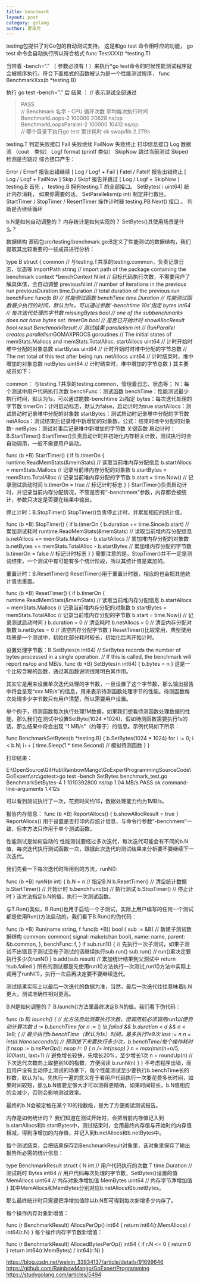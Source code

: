 ```yaml
---
title: benchmark
layout: post
category: golang
author: 夏泽民
---
```

testing包提供了对Go包的自动测试支持。 这是和go test 命令相呼应的功能， go test 命令会自动执行所以符合格式
func TestXXX(t *testing.T) 

当带着 -bench=“.” （ 参数必须有！）来执行*go test命令的时候性能测试程序就会被顺序执行。符合下面格式的函数被认为是一个性能测试程序，
func BenchmarkXxx(b *testing.B)

执行 go test -bench=”.” 后 结果 ：
// 表示测试全部通过
>PASS                       
// Benchmark 名字 - CPU            循环次数             平均每次执行时间 
BenchmarkLoops-2                  100000             20628 ns/op     
BenchmarkLoopsParallel-2          100000             10412 ns/op   
//      哪个目录下执行go test         累计耗时
ok      swap/lib                   2.279s
<!-- more -->
testing.T
判定失败接口
Fail 失败继续
FailNow 失败终止
打印信息接口
Log 数据流 （cout　类似）
Logf format (printf 类似）
SkipNow 跳过当前测试
Skiped 检测是否跳过
综合接口产生：

Error / Errorf 报告出错继续 [ Log / Logf + Fail ]
Fatel / Fatelf 报告出错终止 [ Log / Logf + FailNow ]
Skip / Skipf 报告并跳过 [ Log / Logf + SkipNow ]
testing.B
首先 ， testing.B 拥有testing.T 的全部接口。
SetBytes( i uint64) 统计内存消耗， 如果你需要的话。
SetParallelism(p int) 制定并行数目。
StartTimer / StopTimer / ResertTimer 操作计时器
testing.PB
Next() 接口 。 判断是否继续循环

b.N是如何自动调整的？
内存统计是如何实现的？
SetBytes()其使用场景是什么？

数据结构
源码包src/testing/benchmark.go:B定义了性能测试的数据结构，我们提取其比较重要的一些成员进行分析：

type B struct {
	common                         // 与testing.T共享的testing.common，负责记录日志、状态等
	importPath       string // import path of the package containing the benchmark
	context          *benchContext
	N                int            // 目标代码执行次数，不需要用户了解具体值，会自动调整
	previousN        int           // number of iterations in the previous run
	previousDuration time.Duration // total duration of the previous run
	benchFunc        func(b *B)   // 性能测试函数
	benchTime        time.Duration // 性能测试函数最少执行的时间，默认为1s，可以通过参数'-benchtime 10s'指定
	bytes            int64         // 每次迭代处理的字节数
	missingBytes     bool // one of the subbenchmarks does not have bytes set.
	timerOn          bool // 是否已开始计时
	showAllocResult  bool
	result           BenchmarkResult // 测试结果
	parallelism      int // RunParallel creates parallelism*GOMAXPROCS goroutines
	// The initial states of memStats.Mallocs and memStats.TotalAlloc.
	startAllocs uint64  // 计时开始时堆中分配的对象总数
	startBytes  uint64  // 计时开始时时堆中分配的字节总数
	// The net total of this test after being run.
	netAllocs uint64 // 计时结束时，堆中增加的对象总数
	netBytes  uint64 // 计时结束时，堆中增加的字节总数
}
其主要成员如下：

common： 与testing.T共享的testing.common，管理着日志、状态等；
N：每个测试中用户代码执行次数
benchFunc：测试函数
benchTime：性能测试最少执行时间，默认为1s，可以通过能数-benchtime 2s指定
bytes：每次迭代处理的字节数
timerOn：计时启动标志，默认为false，启动计时为true
startAllocs：测试启动时记录堆中分配的对象数
startBytes：测试启动时记录堆中分配的字节数
netAllocs：测试结束后记录堆中新增加的对象数，公式：结束时堆中分配的对象数-
netBytes：测试对事后记录堆中新增加的字节数
关键函数
启动计时：B.StartTimer()
StartTimer()负责启动计时并初始化内存相关计数，测试执行时会自动调用，一般不需要用户启动。

func (b *B) StartTimer() {
	if !b.timerOn {
		runtime.ReadMemStats(&memStats)     // 读取当前堆内存分配信息
		b.startAllocs = memStats.Mallocs    // 记录当前堆内存分配的对象数
		b.startBytes = memStats.TotalAlloc  // 记录当前堆内存分配的字节数
		b.start = time.Now()                // 记录测试启动时间
		b.timerOn = true                   // 标记计时标志
	}
}
StartTimer()负责启动计时，并记录当前内存分配情况，不管是否有“-benchmem”参数，内存都会被统计，参数只决定是否要在结果中输出。

停止计时：B.StopTimer()
StopTimer()负责停止计时，并累加相应的统计值。

func (b *B) StopTimer() {
	if b.timerOn {
		b.duration += time.Since(b.start)                   // 累加测试耗时
		runtime.ReadMemStats(&memStats)                     // 读取当前堆内存分配信息
		b.netAllocs += memStats.Mallocs - b.startAllocs     // 累加堆内存分配的对象数
		b.netBytes += memStats.TotalAlloc - b.startBytes    // 累加堆内存分配的字节数
		b.timerOn = false                                  // 标记计时标志
	}
}
需要注意的是，StopTimer()并不一定是测试结束，一个测试中有可能有多个统计阶段，所以其统计值是累加的。

重置计时：B.ResetTimer()
ResetTimer()用于重置计时器，相应的也会把其他统计值也重置。

func (b *B) ResetTimer() {
	if b.timerOn {
		runtime.ReadMemStats(&memStats)     // 读取当前堆内存分配信息
		b.startAllocs = memStats.Mallocs    // 记录当前堆内存分配的对象数
		b.startBytes = memStats.TotalAlloc  // 记录当前堆内存分配的字节数
		b.start = time.Now()                // 记录测试启动时间
	}
	b.duration = 0                          // 清空耗时
	b.netAllocs = 0                         // 清空内存分配对象数
	b.netBytes = 0                          // 清空内存分配字节数
}
ResetTimer()比较常用，典型使用场景是一个测试中，初始化部分耗时较长，初始化后再开始计时。

设置处理字节数：B.SetBytes(n int64)
// SetBytes records the number of bytes processed in a single operation.
// If this is called, the benchmark will report ns/op and MB/s.
func (b *B) SetBytes(n int64) {
	b.bytes = n
}
这是一个比较含糊的函数，通过其函数说明很难明白其作用。

其实它是用来设置单次迭代处理的字节数，一旦设置了这个字节数，那么输出报告中将会呈现“xxx MB/s”的信息，用来表示待测函数处理字节的性能。待测函数每次处理多少字节数只有用户清楚，所以需要用户设置。

举个例子，待测函数每次执行处理1M数据，如果我们想看待测函数处理数据的性能，那么我们在测试中设置SetByte(1024 *1024)，假如待测函数需要执行1s的话，那么结果中将会出现 “1 MB/s”（约等于）的信息。示例代码如下所示：

func BenchmarkSetBytes(b *testing.B) {
    b.SetBytes(1024 * 1024)
    for i := 0; i < b.N; i++ {
        time.Sleep(1 * time.Second) // 模拟待测函数
    }
}

打印结果：

E:\OpenSource\GitHub\RainbowMango\GoExpertProgrammingSourceCode\GoExpert\src\gotest>go test -bench SetBytes benchmark_test.go
BenchmarkSetBytes-4            1        1010392800 ns/op           1.04 MB/s
PASS
ok      command-line-arguments  1.412s
 
可以看到测试执行了一次，花费时间约1S，数据处理能力约为1MB/s。

报告内存信息：
func (b *B) ReportAllocs() {
	b.showAllocResult = true
}
ReportAllocs() 用于设置是否打印内存统计信息，与命令行参数“-benchmem”一致，但本方法只作用于单个测试函数。

性能测试是如何启动的
性能测试要经过多次迭代，每次迭代可能会有不同的b.N值，每次迭代执行测试函数一次，跟据此次迭代的测试结果来分析要不要继续下一次迭代。

我们先看一下每次迭代时所用到的方法，runN():

func (b *B) runN(n int) {
	b.N = n                       // 指定B.N
	b.ResetTimer()                // 清空统计数据
	b.StartTimer()                // 开始计时
	b.benchFunc(b)                // 执行测试
	b.StopTimer()                 // 停止计时
}
该方法指定b.N的值，执行一次测试函数。

与T.Run()类似，B.Run()也用于启动一个子测试，实际上用户编写的任何一个测试都是使用Run()方法启动的，我们看下B.Run()的伪代码：

func (b *B) Run(name string, f func(b *B)) bool {
	sub := &B{                          // 新建子测试数据结构
		common: common{
			signal:  make(chan bool),
			name:    name,
			parent:  &b.common,
		},
		benchFunc:  f,
	}
	if sub.run1() { // 先执行一次子测试，如果子测试不出错且子测试没有子测试的话继续执行sub.run()
	sub.run()       // run()里决定要执行多少次runN()
	}
	b.add(sub.result) // 累加统计结果到父测试中
	return !sub.failed
}
所有的测试都是先使用run1()方法执行一次测试,run1()方法中实际上调用了runN(1)，执行一次后再决定要不要继续迭代。

测试结果实际上以最后一次迭代的数据为准，当然，最后一次迭代往往意味着b.N更大，测试准确性相对更高。

B.N是如何调整的？
B.launch()方法里最终决定B.N的值。我们看下伪代码：

func (b *B) launch() { // 此方法自动测算执行次数，但调用前必须调用run1以便自动计算次数
	d := b.benchTime
	for n := 1; !b.failed && b.duration < d && n < 1e9; { // 最少执行b.benchTime（默认为1s）时间，最多执行1e9次
		last := n
		n = int(d.Nanoseconds()) // 预测接下来要执行多少次，b.benchTime/每个操作耗时
		if nsop := b.nsPerOp(); nsop != 0 {
			n /= int(nsop)
		}
		n = max(min(n+n/5, 100*last), last+1) // 避免增长较快，先增长20%，至少增长1次
		n = roundUp(n) // 下次迭代次数向上取整到10的指数，方便阅读
		b.runN(n)
	}
}
不考虑程序出错，而且用户没有主动停止测试的场景下，每个性能测试至少要执行b.benchTime长的秒数，默认为1s。先执行一遍的意义在于看用户代码执行一次要花费多长时间，如果时间较短，那么b.N值要足够大才可以测得更精确，如果时间较长，b.N值相应的会减少，否则会影响测试效率。

最终的b.N会被定格在某个10的指数级，是为了方便阅读测试报告。

内存是如何统计的？
我们知道在测试开始时，会把当前内存值记入到b.startAllocs和b.startBytes中，测试结束时，会用最终内存值与开始时的内存值相减，得到净增加的内存值，并记入到b.netAllocs和b.netBytes中。

每个测试结束，会把结果保存到BenchmarkResult对象里，该对象里保存了输出报告所必需的统计信息：

type BenchmarkResult struct {
	N         int           // 用户代码执行的次数
	T         time.Duration // 测试耗时
	Bytes     int64         // 用户代码每次处理的字节数，SetBytes()设置的值
	MemAllocs uint64        // 内存对象净增加值
	MemBytes  uint64        // 内存字节净增加值
}
其中MemAllocs和MemBytes分别对应b.netAllocs和b.netBytes。

那么最终统计时只需要把净增加值除以b.N即可得到每次新增多少内存了。

每个操作内存对象新增值：

func (r BenchmarkResult) AllocsPerOp() int64 {
	return int64(r.MemAllocs) / int64(r.N)
}
每个操作内存字节数新增值：

func (r BenchmarkResult) AllocedBytesPerOp() int64 {
	if r.N <= 0 {
		return 0
	}
	return int64(r.MemBytes) / int64(r.N)
}

https://blog.csdn.net/weixin_33834137/article/details/91699646
https://github.com/RainbowMango/GoExpertProgramming
https://studygolang.com/articles/5494

